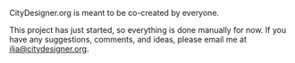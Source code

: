 CityDesigner.org is meant to be co-created by everyone.

This project has just started, so everything is done manually for now. If you have any suggestions, comments, and ideas, please email me at [ilja@citydesigner.org](mailto:ilja@citydesigner.org).
